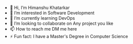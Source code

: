 - 👋 Hi, I’m Himanshu Khatarkar
- 👀 I’m interested in Software Development 
- 🌱 I’m currently learning DevOps
- 💞️ I’m looking to collaborate on Any project you like
- 📫 How to reach me DM me here
- ⚡ Fun fact: I have a Master's Degree in Computer Science

<!---
imHimanshu-k/imHimanshu-k is a ✨ special ✨ repository because its `README.md` (this file) appears on your GitHub profile.
You can click the Preview link to take a look at your changes.
--->
